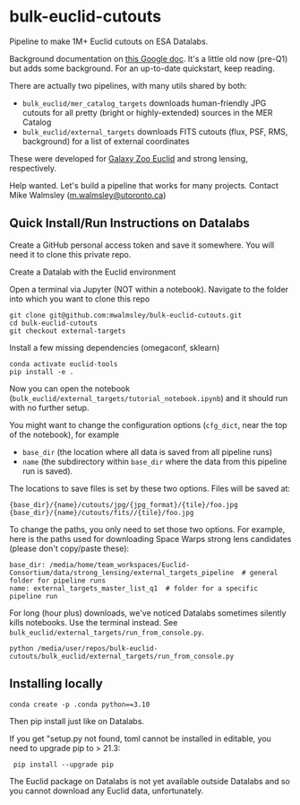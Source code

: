 # bulk-euclid-cutouts

Pipeline to make 1M+ Euclid cutouts on ESA Datalabs.

Background documentation on [this Google doc](https://docs.google.com/document/d/10KrelkVQgckFmqHIqVzZ-22oPIKe-uIE_0laMHSl3Rs/edit?usp=sharing). It's a little old now (pre-Q1) but adds some background. For an up-to-date quickstart, keep reading.

There are actually two pipelines, with many utils shared by both:

- `bulk_euclid/mer_catalog_targets` downloads human-friendly JPG cutouts for all pretty (bright or highly-extended) sources in the MER Catalog
- `bulk_euclid/external_targets` downloads FITS cutouts (flux, PSF, RMS, background) for a list of external coordinates

These were developed for [Galaxy Zoo Euclid](https://www.esa.int/Science_Exploration/Space_Science/Euclid/Euclid_Galaxy_Zoo_help_us_classify_the_shapes_of_galaxies) and strong lensing, respectively.

Help wanted. Let's build a pipeline that works for many projects. Contact Mike Walmsley ([m.walmsley@utoronto.ca](emailto:m.walmsley@utoronto.ca))



## Quick Install/Run Instructions on Datalabs

Create a GitHub personal access token and save it somewhere. You will need it to clone this private repo.

Create a Datalab with the Euclid environment

Open a terminal via Jupyter (NOT within a notebook). Navigate to the folder into which you want to clone this repo

    git clone git@github.com:mwalmsley/bulk-euclid-cutouts.git
    cd bulk-euclid-cutouts
    git checkout external-targets

Install a few missing dependencies (omegaconf, sklearn)

    conda activate euclid-tools
    pip install -e .

Now you can open the notebook (`bulk_euclid/external_targets/tutorial_notebook.ipynb`) and it should run with no further setup.

You might want to change the configuration options (`cfg_dict`, near the top of the notebook), for example

- `base_dir` (the location where all data is saved from all pipeline runs)
- `name` (the subdirectory within `base_dir` where the data from this pipeline run is saved).

The locations to save files is set by these two options. Files will be saved at:

    {base_dir}/{name}/cutouts/jpg/{jpg_format}/{tile}/foo.jpg
    {base_dir}/{name}/cutouts/fits//{tile}/foo.jpg

To change the paths, you only need to set those two options. For example, here is the paths used for downloading Space Warps strong lens candidates (please don't copy/paste these):

    base_dir: /media/home/team_workspaces/Euclid-Consortium/data/strong_lensing/external_targets_pipeline  # general folder for pipeline runs
    name: external_targets_master_list_q1  # folder for a specific pipeline run

For long (hour plus) downloads, we've noticed Datalabs sometimes silently kills notebooks. Use the terminal instead. See `bulk_euclid/external_targets/run_from_console.py`.

    python /media/user/repos/bulk-euclid-cutouts/bulk_euclid/external_targets/run_from_console.py


## Installing locally

    conda create -p .conda python==3.10

Then pip install just like on Datalabs.

If you get "setup.py not found, toml cannot be installed in editable, you need to upgrade pip to > 21.3:

     pip install --upgrade pip

The Euclid package on Datalabs is not yet available outside Datalabs and so you cannot download any Euclid data, unfortunately.
